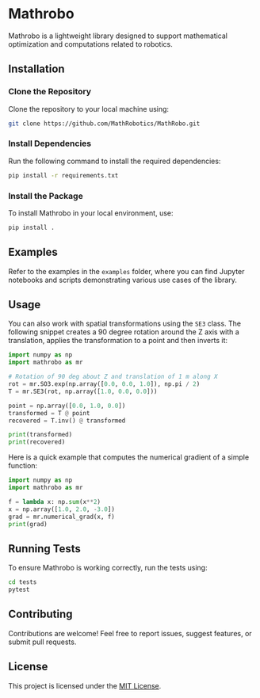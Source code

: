 # Mathrobo

Mathrobo is a lightweight library designed to support mathematical optimization and computations related to robotics.

## Installation

### Clone the Repository
Clone the repository to your local machine using:

```bash
git clone https://github.com/MathRobotics/MathRobo.git
```

### Install Dependencies
Run the following command to install the required dependencies:

```bash
pip install -r requirements.txt
```

### Install the Package
To install Mathrobo in your local environment, use:

```bash
pip install .
```

## Examples
Refer to the examples in the `examples` folder, where you can find Jupyter notebooks and scripts demonstrating various use cases of the library.

## Usage

You can also work with spatial transformations using the `SE3` class. The
following snippet creates a 90 degree rotation around the Z axis with a
translation, applies the transformation to a point and then inverts it:

```python
import numpy as np
import mathrobo as mr

# Rotation of 90 deg about Z and translation of 1 m along X
rot = mr.SO3.exp(np.array([0.0, 0.0, 1.0]), np.pi / 2)
T = mr.SE3(rot, np.array([1.0, 0.0, 0.0]))

point = np.array([0.0, 1.0, 0.0])
transformed = T @ point
recovered = T.inv() @ transformed

print(transformed)
print(recovered)
```

Here is a quick example that computes the numerical gradient of a simple function:

```python
import numpy as np
import mathrobo as mr

f = lambda x: np.sum(x**2)
x = np.array([1.0, 2.0, -3.0])
grad = mr.numerical_grad(x, f)
print(grad)
```

## Running Tests

To ensure Mathrobo is working correctly, run the tests using:

```bash
cd tests
pytest
```

## Contributing
Contributions are welcome! Feel free to report issues, suggest features, or submit pull requests.

## License

This project is licensed under the [MIT License](LICENSE).

